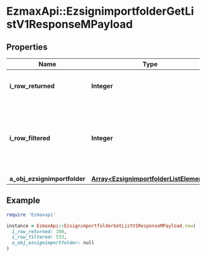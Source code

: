 # EzmaxApi::EzsignimportfolderGetListV1ResponseMPayload

## Properties

| Name | Type | Description | Notes |
| ---- | ---- | ----------- | ----- |
| **i_row_returned** | **Integer** | The number of rows returned |  |
| **i_row_filtered** | **Integer** | The number of rows matching your filters (if any) or the total number of rows |  |
| **a_obj_ezsignimportfolder** | [**Array&lt;EzsignimportfolderListElement&gt;**](EzsignimportfolderListElement.md) |  |  |

## Example

```ruby
require 'Ezmaxapi'

instance = EzmaxApi::EzsignimportfolderGetListV1ResponseMPayload.new(
  i_row_returned: 100,
  i_row_filtered: 533,
  a_obj_ezsignimportfolder: null
)
```

